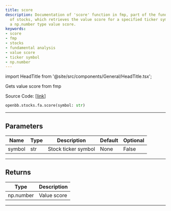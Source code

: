 ```yaml
---
title: score
description: Documentation of 'score' function in fmp, part of the fundamental analysis
  of stocks, which retrieves the value score for a specified ticker symbol. Returns
  a np.number type value score.
keywords:
- score
- fmp
- stocks
- fundamental analysis
- value score
- ticker symbol
- np.number
---
```


import HeadTitle from '@site/src/components/General/HeadTitle.tsx';

<HeadTitle title="stocks.fa.score - Reference | OpenBB SDK Docs" />

Gets value score from fmp

Source Code: [[link](https://github.com/OpenBB-finance/OpenBB/tree/main/openbb_terminal/stocks/fundamental_analysis/fmp_model.py#L25)]

```python
openbb.stocks.fa.score(symbol: str)
```

---

## Parameters

| Name | Type | Description | Default | Optional |
| ---- | ---- | ----------- | ------- | -------- |
| symbol | str | Stock ticker symbol | None | False |


---

## Returns

| Type | Description |
| ---- | ----------- |
| np.number | Value score |
---
